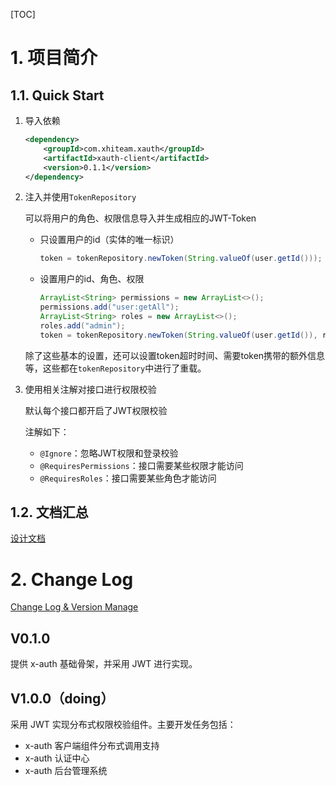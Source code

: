 [TOC]

# 1. 项目简介

## 1.1. Quick Start

1. 导入依赖

   ```xml
   <dependency>
       <groupId>com.xhiteam.xauth</groupId>
       <artifactId>xauth-client</artifactId>
       <version>0.1.1</version>
   </dependency>
   ```
   
2. 注入并使用`TokenRepository`

   可以将用户的角色、权限信息导入并生成相应的JWT-Token

   - 只设置用户的id（实体的唯一标识）
   
     ```java
     token = tokenRepository.newToken(String.valueOf(user.getId()));
     ```
   
   - 设置用户的id、角色、权限
   
     ```java
     ArrayList<String> permissions = new ArrayList<>();
     permissions.add("user:getAll");
     ArrayList<String> roles = new ArrayList<>();
     roles.add("admin");
     token = tokenRepository.newToken(String.valueOf(user.getId()), roles, permissions, null);
     ```
   
   除了这些基本的设置，还可以设置token超时时间、需要token携带的额外信息等，这些都在`tokenRepository`中进行了重载。
   
3. 使用相关注解对接口进行权限校验

   默认每个接口都开启了JWT权限校验

   注解如下：

   - `@Ignore`：忽略JWT权限和登录校验
   - `@RequiresPermissions`：接口需要某些权限才能访问
   - `@RequiresRoles`：接口需要某些角色才能访问

## 1.2. 文档汇总

[设计文档](./doc/design-document.md)

# 2. Change Log

[Change Log & Version Manage](./doc/change-log.md)

## V0.1.0

提供 x-auth 基础骨架，并采用 JWT 进行实现。

## V1.0.0（doing）

采用 JWT 实现分布式权限校验组件。主要开发任务包括：

- x-auth 客户端组件分布式调用支持
- x-auth 认证中心
- x-auth 后台管理系统